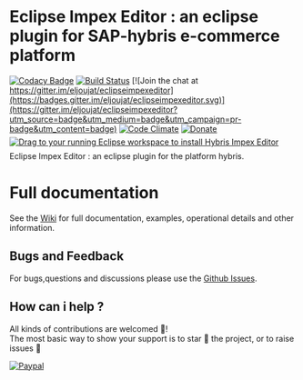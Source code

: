 # Eclipse Impex Editor : an eclipse plugin for  SAP-hybris e-commerce platform 

[![Codacy Badge](https://api.codacy.com/project/badge/Grade/114f45b914b044bb8dc1c231b7c21ab0)](https://www.codacy.com/app/eljoujat/eclipseimpexeditor?utm_source=github.com&utm_medium=referral&utm_content=eljoujat/eclipseimpexeditor&utm_campaign=badger)
[![Build Status](https://travis-ci.org/eljoujat/eclipseimpexeditor.svg?branch=master)](https://travis-ci.org/eljoujat/eclipseimpexeditor)
[![Join the chat at https://gitter.im/eljoujat/eclipseimpexeditor](https://badges.gitter.im/eljoujat/eclipseimpexeditor.svg)](https://gitter.im/eljoujat/eclipseimpexeditor?utm_source=badge&utm_medium=badge&utm_campaign=pr-badge&utm_content=badge)
[![Code Climate](https://codeclimate.com/github/eljoujat/eclipseimpexeditor/badges/gpa.svg)](https://codeclimate.com/github/eljoujat/eclipseimpexeditor)
[![Donate](https://img.shields.io/badge/Donate-PayPal-green.svg)](https://www.paypal.me/eljoujat)
<br/>
<a href="http://marketplace.eclipse.org/marketplace-client-intro?mpc_install=2331084" class="drag" title="Drag to your running Eclipse workspace to install Hybris Impex Editor"><img src="https://marketplace.eclipse.org/sites/all/themes/solstice/public/images/marketplace/btn-install.png" alt="Drag to your running Eclipse workspace to install Hybris Impex Editor" style="position:relative;top:6px" /></a>


Eclipse Impex Editor : an eclipse plugin for the platform hybris. 

# Full documentation 

See the [Wiki](https://github.com/eljoujat/eclipseimpexeditor/wiki) for full documentation, examples, operational details and other information.


## Bugs and Feedback

For bugs,questions and discussions please use the [Github Issues](https://github.com/eljoujat/eclipseimpexeditor/issues).


## How can i help ?

All kinds of contributions are welcomed :raised_hands:!<br />
The most basic way to show your support is to star :star2: the project, or to raise issues :speech_balloon:<br />

[![Paypal](.res/paypal.png)](https://www.paypal.me/eljoujat)



